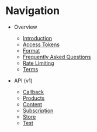 # Navigation

* Overview
   * [Introduction](overview.md)
   * [Access Tokens](accesstoken.md)
   * [Format](format.md)
   * [Frequently Asked Questions](faq.md)
   * [Rate Limiting](ratelimiting.md)
   * [Terms](terms.md)

* API (v1)
   * [Callback](api-callback.md)
   * [Products](api-products.md)
   * [Content](api-content.md)
   * [Subscription](api-subscription.md)
   * [Store](api-store.md)
   * [Test](api-test.md)
   
